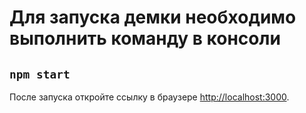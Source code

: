 # Для запуска демки необходимо выполнить команду в консоли

## `npm start`

После запуска откройте ссылку в браузере [http://localhost:3000](http://localhost:3000).

